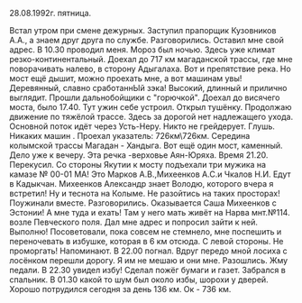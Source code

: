 28.08.1992г. пятница.

Встал утром при смене дежурных. Заступил прапорщик Кузовников А.А., а знаем друг друга по службе. Разговорились. Оставил мне свой адрес. 
В 10.30 проводил меня. Мороз был ночью. Здесь уже климат резко-континентальный.
 Доехал до 717 км магаданской трассы, где мне поворачивать налево, в сторону Адыгалаха. Вот и препятствие река. Но мост ещё дышит, можно проехать мне, а вот машинам увы! Деревянный, славно сработаннЫй зэка! Высокий, длинный и прилично выглядит. Прошли дальнобойщики с "горючкой".
  Доехал до висячего моста, было 17.40. Тут ужин себе устроил. Открыл тушёнку.
   Продолжаю движение по тяжёлой трассе. Здесь за дорогой нет надлежащего ухода. Основной поток идёт через Усть-Неру. Никто не грейдерует. Глушь. Никаких машин . Проехал указатель: 726км\726км. Середина колымской трассы Магадан - Хандыга. Вот ещё один мост, каменный. Дело уже к вечеру. Эта речка -верховье Аян-Юряха. Время 21.20. Перекусил. 
Со стороны Якутии к мосту подъехали три мужика на камазе № 00-01 МА! Это Марков А.В.,Михеенков А.С.и Чкалов Н.И. Едут в Кадыкчан. 
 Михеенков Александр знает Володю, которого вчера я встретил! Ну и теснота на Колыме. Не разойтись на таких просторах! Поужинали вместе. Разговорились. Оказывается Саша Михеенков с Эстонии! А мне туда и ехать! Там у него мать живёт на Нарва мнт.№114. возле Певческого поля. Дал мне адрес и попросил зайти к ней. Выполню!
  Посоветовали, пока совсем не стемнело, мне поспешить и переночевать в избушке, которая в 6 км отсюда. С левой стороны. Не проморгать! Напоминают.
 В 22.00 погнал. Вдруг передо мной лосиха с лосёнком перешли дорогу. Я им не мешаю и они мне. Разошлись. Жму педали. 
  В 22.30 увидел избу! Сделал пожёг бумаги и газет. Забрался в спальник. В 01.30 какой то шум был около избы, шорохи у дверей. 
 Хорошо потрудился сегодня за день 136 км. Ок - 736 км.
